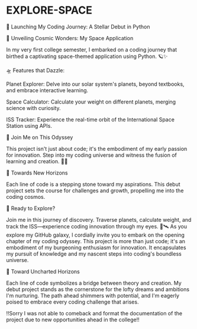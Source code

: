 # EXPLORE-SPACE
🚀 Launching My Coding Journey: A Stellar Debut in Python

🌌 Unveiling Cosmic Wonders: My Space Application

In my very first college semester, I embarked on a coding journey that birthed a captivating space-themed application using Python. 🪐✨

🛸 Features that Dazzle:

Planet Explorer: Delve into our solar system's planets, beyond textbooks, and embrace interactive learning.

Space Calculator: Calculate your weight on different planets, merging science with curiosity.

ISS Tracker: Experience the real-time orbit of the International Space Station using APIs.

🌠 Join Me on This Odyssey

This project isn't just about code; it's the embodiment of my early passion for innovation. Step into my coding universe and witness the fusion of learning and creation. 🚀🌠

🌟 Towards New Horizons

Each line of code is a stepping stone toward my aspirations. This debut project sets the course for challenges and growth, propelling me into the coding cosmos.

🚀 Ready to Explore?

Join me in this journey of discovery. Traverse planets, calculate weight, and track the ISS—experience coding innovation through my eyes. 🌌🛰️
As you explore my GitHub galaxy, I cordially invite you to embark on the opening chapter of my coding odyssey. This project is more than just code; it's an embodiment of my burgeoning enthusiasm for innovation. It encapsulates my pursuit of knowledge and my nascent steps into coding's boundless universe.

🚀 Toward Uncharted Horizons

Each line of code symbolizes a bridge between theory and creation. My debut project stands as the cornerstone for the lofty dreams and ambitions I'm nurturing. The path ahead shimmers with potential, and I'm eagerly poised to embrace every coding challenge that arises.

!!Sorry I was not able to comeback and format the documentation of the project due to new opportunities ahead in the college!!
